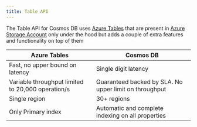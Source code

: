 ```yaml
---
title: Table API
---
```


The Table API for Cosmos DB uses [Azure Tables](../Azure%20Tables/Azure%20Tables.md) that are present in [Azure Storage Account](../../Azure%20Storage%20Account/Azure%20Storage%20Account.md) only under the hood but adds a couple of extra features and functionality on top of them

| Azure Tables                                      | Cosmos DB                                              |
| ------------------------------------------------- | ------------------------------------------------------ |
| Fast, no upper bound on latency                   | Single digit latency                                   |
| Variable throughput limited to 20,000 operation/s | Guaranteed backed by SLA. No upper limit on throughput |
| Single region                                     | 30+ regions                                            |
| Only Primary index                                | Automatic and complete indexing on all properties      |